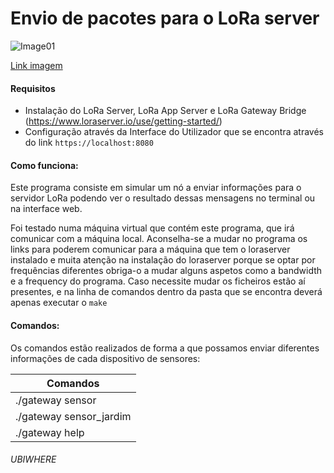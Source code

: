 # Envio de pacotes para o LoRa server


![Image01](https://forum.loraserver.io/uploads/default/optimized/1X/b412bbce85e9dbe872b4458fafcc569dab476712_1_566x500.png "LoRa architecture")

[Link imagem](https://imgur.com/a/lxuxnf0)

#### Requisitos
+ Instalação do LoRa Server, LoRa App Server e LoRa Gateway Bridge (https://www.loraserver.io/use/getting-started/)
+ Configuração através da Interface do Utilizador que se encontra através do link `https://localhost:8080`



#### Como funciona:

Este programa consiste em simular um nó a enviar informações para o servidor LoRa podendo ver o resultado dessas mensagens no terminal ou na interface web.

Foi testado numa máquina virtual que contém este programa, que irá comunicar com a máquina local. Aconselha-se a mudar no programa os links para poderem comunicar para a máquina que tem o loraserver instalado e muita atenção na instalação do loraserver porque se optar por frequências diferentes obriga-o a mudar alguns aspetos como a bandwidth e a frequency do programa.
Caso necessite mudar os ficheiros estão aí presentes, e na linha de comandos dentro da pasta que se encontra deverá apenas executar o `make`

#### Comandos:

Os comandos estão realizados de forma a que possamos enviar diferentes informações de cada dispositivo de sensores:

| Comandos        | 
| ------------- |
| ./gateway sensor    | 
| ./gateway sensor_jardim      | 
| ./gateway help| 


###### UBIWHERE
